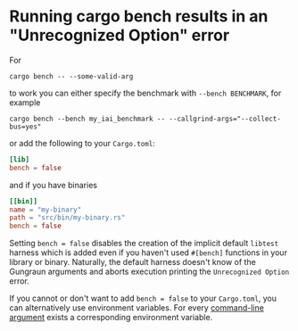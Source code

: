# Running cargo bench results in an "Unrecognized Option" error

For

```shell
cargo bench -- --some-valid-arg
```

to work you can either specify the
benchmark with `--bench BENCHMARK`, for example

```shell
cargo bench --bench my_iai_benchmark -- --callgrind-args="--collect-bus=yes"
```

or add the following to your `Cargo.toml`:

```toml
[lib]
bench = false
```

and if you have binaries

```toml
[[bin]]
name = "my-binary"
path = "src/bin/my-binary.rs"
bench = false
```

Setting `bench = false` disables the creation of the implicit default `libtest`
harness which is added even if you haven't used `#[bench]` functions in your
library or binary. Naturally, the default harness doesn't know of the
Gungraun arguments and aborts execution printing the `Unrecognized
Option` error.

If you cannot or don't want to add `bench = false` to your `Cargo.toml`, you can
alternatively use environment variables. For every [command-line
argument](../cli_and_env/basics.md) exists a corresponding environment variable.
